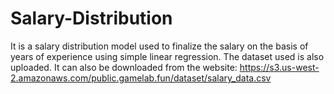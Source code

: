 # Salary-Distribution
It is a salary distribution model used to finalize the salary on the basis of years of experience using simple linear regression. 
The dataset used is also uploaded. It can also be downloaded from the website: https://s3.us-west-2.amazonaws.com/public.gamelab.fun/dataset/salary_data.csv

